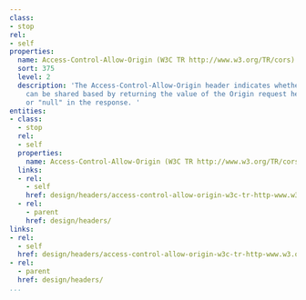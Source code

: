 ```yaml
---
class:
- stop
rel:
- self
properties:
  name: Access-Control-Allow-Origin (W3C TR http://www.w3.org/TR/cors)
  sort: 375
  level: 2
  description: 'The Access-Control-Allow-Origin header indicates whether a resource
    can be shared based by returning the value of the Origin request header, "*",
    or "null" in the response. '
entities:
- class:
  - stop
  rel:
  - self
  properties:
    name: Access-Control-Allow-Origin (W3C TR http://www.w3.org/TR/cors)
  links:
  - rel:
    - self
    href: design/headers/access-control-allow-origin-w3c-tr-http-www.w3.org-tr-cors.md
  - rel:
    - parent
    href: design/headers/
links:
- rel:
  - self
  href: design/headers/access-control-allow-origin-w3c-tr-http-www.w3.org-tr-cors.md
- rel:
  - parent
  href: design/headers/
...
```

